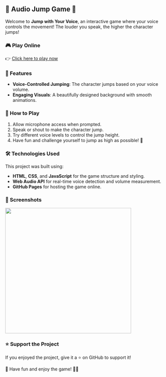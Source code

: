 
## 🎤 Audio Jump Game 🚀

Welcome to **Jump with Your Voice**, an interactive game where your voice controls the movement! The louder you speak, the higher the character jumps!

### 🎮 Play Online
👉 <a href="https://tziporarinawinter.github.io/audio-jumping/" target="_blank">Click here to play now</a>

### 🌟 Features
- **Voice-Controlled Jumping**: The character jumps based on your voice volume.
- **Engaging Visuals**: A beautifully designed background with smooth animations.

### 🎯 How to Play
1. Allow microphone access when prompted.
2. Speak or shout to make the character jump.
3. Try different voice levels to control the jump height.
4. Have fun and challenge yourself to jump as high as possible! 🎤

### 🛠️ Technologies Used
This project was built using:
- **HTML**, **CSS**, and **JavaScript** for the game structure and styling.
- **Web Audio API** for real-time voice detection and volume measurement.
- **GitHub Pages** for hosting the game online.

### 📸 Screenshots
<img src="https://github.com/user-attachments/assets/a8396dfd-373e-4bd9-9ef4-e3c3728cf540" width="400"><img/>

### ⭐ Support the Project
If you enjoyed the project, give it a ⭐ on GitHub to support it!

📢 Have fun and enjoy the game! 🎤🚀
